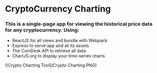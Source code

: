 # CryptoCurrency Charting

### This is a single-page app for viewing the historical price data for any cryptocurrency. Using:

- ReactJS for all views and bundle with Webpack
- Express to serve app and all its assets
- The CoinDesk API to retrieve all data
- ChartJS.org to display your time-series charts

![Crypto Charting Tool](Crypto Charting.PNG)
